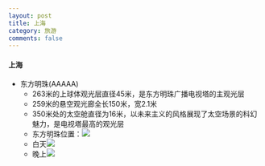 ```yaml
---
layout: post
title: 上海
category: 旅游
comments: false
---
```

 
#### 上海

 * 东方明珠(AAAAA)
 	* 263米的上球体观光层直径45米，是东方明珠广播电视塔的主观光层
 	* 259米的悬空观光廊全长150米，宽2.1米
 	* 350米处的太空舱直径为16米，以未来主义的风格展现了太空场景的科幻魅力，是电视塔最高的观光层
	* 东方明珠位置：![](https://github.com/iWatching/blog/blob/gh-pages/images/travel_shanghai3.png?raw=true)
	* 白天![](https://github.com/iWatching/blog/blob/gh-pages/images/travel_shanghai1.png?raw=true)
	* 晚上![](https://github.com/iWatching/blog/blob/gh-pages/images/travel_shanghai1.png?raw=true)
	  
	  